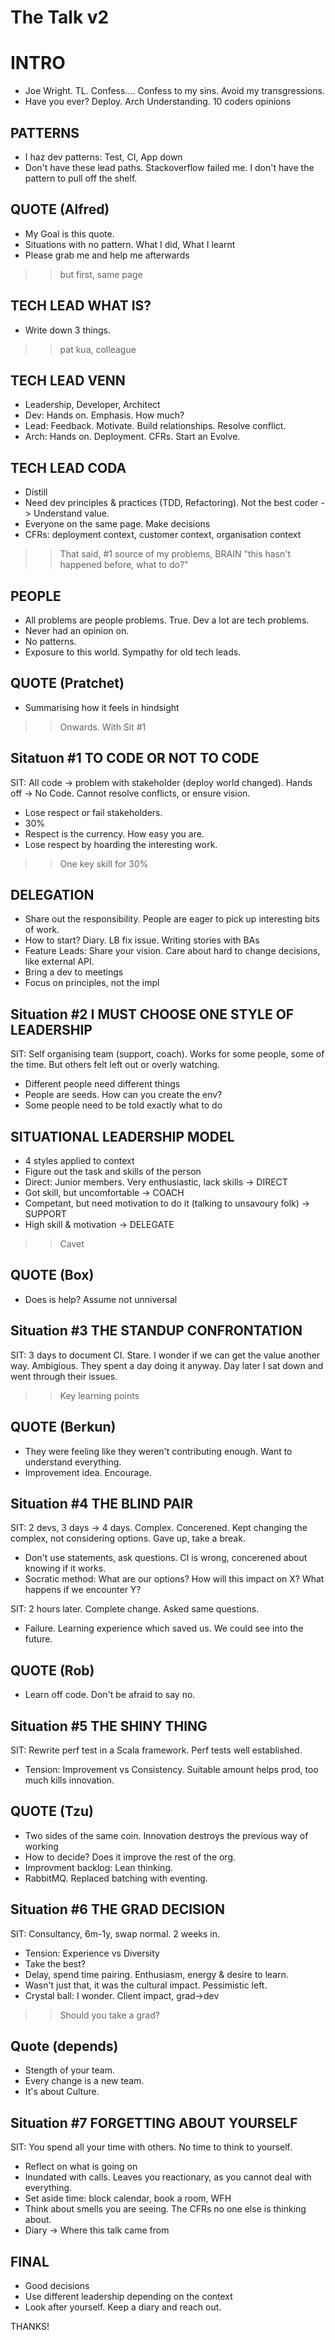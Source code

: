 The Talk v2
===========

# INTRO

* Joe Wright. TL. Confess.... Confess to my sins. Avoid my transgressions.
* Have you ever? Deploy. Arch Understanding. 10 coders opinions


## PATTERNS

* I haz dev patterns: Test, CI, App down
* Don't have these lead paths. Stackoverflow failed me. I don't have the pattern to pull off the shelf.


## QUOTE (Alfred)

* My Goal is this quote.
* Situations with no pattern. What I did, What I learnt
* Please grab me and help me afterwards

>> but first, same page


## TECH LEAD WHAT IS?

* Write down 3 things.

>> pat kua, colleague


## TECH LEAD VENN

* Leadership, Developer, Architect
* Dev: Hands on. Emphasis. How much?
* Lead: Feedback. Motivate. Build relationships. Resolve conflict.
* Arch: Hands on. Deployment. CFRs. Start an Evolve.


## TECH LEAD CODA

* Distill
* Need dev principles & practices (TDD, Refactoring). Not the best coder -> Understand value.
* Everyone on the same page. Make decisions
* CFRs: deployment context, customer context, organisation context

>> That said, #1 source of my problems, BRAIN "this hasn't happened before, what to do?"


## PEOPLE

* All problems are people problems. True. Dev a lot are tech problems.
* Never had an opinion on.
* No patterns.
* Exposure to this world. Sympathy for old tech leads.


## QUOTE (Pratchet)

* Summarising how it feels in hindsight

>> Onwards. With Sit #1


## Sitatuon #1 TO CODE OR NOT TO CODE

SIT: All code -> problem with stakeholder (deploy world changed).
     Hands off -> No Code. Cannot resolve conflicts, or ensure vision.

* Lose respect or fail stakeholders.
* 30%
* Respect is the currency. How easy you are.
* Lose respect by hoarding the interesting work.

>> One key skill for 30%


## DELEGATION

* Share out the responsibility. People are eager to pick up interesting bits of work.
* How to start? Diary. LB fix issue. Writing stories with BAs
* Feature Leads: Share your vision. Care about hard to change decisions, like external API.
* Bring a dev to meetings
* Focus on principles, not the impl


## Situation #2 I MUST CHOOSE ONE STYLE OF LEADERSHIP

SIT: Self organising team (support, coach). Works for some people, some of the time. But others felt left out or overly watching.

* Different people need different things
* People are seeds. How can you create the env?
* Some people need to be told exactly what to do


## SITUATIONAL LEADERSHIP MODEL

* 4 styles applied to context
* Figure out the task and skills of the person
* Direct: Junior members. Very enthusiastic, lack skills -> DIRECT
* Got skill, but uncomfortable -> COACH
* Competant, but need motivation to do it (talking to unsavoury folk) -> SUPPORT
* High skill & motivation -> DELEGATE

>> Cavet

## QUOTE (Box)

* Does is help? Assume not unniversal


## Situation #3 THE STANDUP CONFRONTATION

SIT: 3 days to document CI. Stare. I wonder if we can get the value another way. Ambigious. They spent a day doing it anyway.
     Day later I sat down and went through their issues.

>> Key learning points


## QUOTE (Berkun)

* They were feeling like they weren't contributing enough. Want to understand everything.
* Improvement idea. Encourage.


## Situation #4 THE BLIND PAIR

SIT: 2 devs, 3 days -> 4 days. Complex. Concerened. Kept changing the complex, not considering options. Gave up, take a break.

* Don't use statements, ask questions. CI is wrong, concerened about knowing if it works. 
* Socratic method: What are our options? How will this impact on X? What happens if we encounter Y?

SIT: 2 hours later. Complete change. Asked same questions.

* Failure. Learning experience which saved us. We could see into the future.


## QUOTE (Rob)

* Learn off code. Don't be afraid to say no.


## Situation #5 THE SHINY THING

SIT: Rewrite perf test in a Scala framework. Perf tests well established.

* Tension: Improvement vs Consistency. Suitable amount helps prod, too much kills innovation.


## QUOTE (Tzu)

* Two sides of the same coin. Innovation destroys the previous way of working
* How to decide? Does it improve the rest of the org.
* Improvment backlog: Lean thinking.
* RabbitMQ. Replaced batching with eventing.


## Situation #6 THE GRAD DECISION

SIT: Consultancy, 6m-1y, swap normal. 2 weeks in.

* Tension: Experience vs Diversity
* Take the best?
* Delay, spend time pairing. Enthusiasm, energy & desire to learn.
* Wasn't just that, it was the cultural impact. Pessimistic left.
* Crystal ball: I wonder. Client impact, grad->dev

>> Should you take a grad?


## Quote (depends)

* Stength of your team.
* Every change is a new team.
* It's about Culture.


## Situation #7 FORGETTING ABOUT YOURSELF

SIT: You spend all your time with others. No time to think to yourself.

* Reflect on what is going on
* Inundated with calls. Leaves you reactionary, as you cannot deal with everything.
* Set aside time: block calendar, book a room, WFH
* Think about smells you are seeing. The CFRs no one else is thinking about.
* Diary -> Where this talk came from


## FINAL

* Good decisions
* Use different leadership depending on the context
* Look after yourself. Keep a diary and reach out.

THANKS!